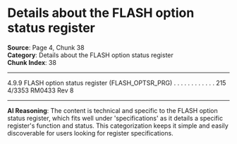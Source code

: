 # Details about the FLASH option status register

**Source**: Page 4, Chunk 38  
**Category**: Details about the FLASH option status register  
**Chunk Index**: 38

---

4.9.9 FLASH option status register (FLASH_OPTSR_PRG) . . . . . . . . . . . . 215
4/3353 RM0433 Rev 8

---

**AI Reasoning**: The content is technical and specific to the FLASH option status register, which fits well under 'specifications' as it details a specific register's function and status. This categorization keeps it simple and easily discoverable for users looking for register specifications.
